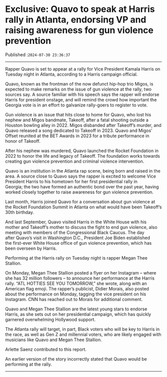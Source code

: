 # Exclusive: Quavo to speak at Harris rally in Atlanta, endorsing VP and raising awareness for gun violence prevention

Published :`2024-07-30 23:36:37`

---

Rapper Quavo is set to appear at a rally for Vice President Kamala Harris on Tuesday night in Atlanta, according to a Harris campaign official.

Quavo, known as the frontman of the now defunct hip-hop trio Migos, is expected to make remarks on the issue of gun violence at the rally, two sources say. A source familiar with his speech says the rapper will endorse Harris for president onstage, and will remind the crowd how important the Georgia vote is in an effort to galvanize rally-goers to register to vote.

Gun violence is an issue that hits close to home for Quavo, who lost his nephew and Migos bandmate, Takeoff, after a fatal shooting outside a Houston bowling alley in 2022. Migos disbanded after Takeoff’s murder, and Quavo released a song dedicated to Takeoff in 2023. Quavo and Migos’ Offset reunited at the BET Awards in 2023 for a tribute performance in honor of Takeoff.

After his nephew was murdered, Quavo launched the Rocket Foundation in 2022 to honor the life and legacy of Takeoff. The foundation works towards creating gun violence prevention and criminal violence intervention.

Quavo is an institution in the Atlanta rap scene, being born and raised in the area. A source close to Quavo says the rapper is excited to welcome Vice President Harris to his hometown for her first presidential rally in Georgia; the two have formed an authentic bond over the past year, having worked closely together to raise awareness for gun violence prevention.

Last month, Harris joined Quavo for a conversation about gun violence at the Rocket Foundation Summit in Atlanta on what would have been Takeoff’s 30th birthday.

And last September, Quavo visited Harris in the White House with his mother and Takeoff’s mother to discuss the fight to end gun violence, also meeting with members of the Congressional Black Caucus. The day after Quavo’s visit in Washington D.C., President Joe Biden established the first-ever White House office of gun violence prevention, which has been overseen by Harris.

Performing at the Harris rally on Tuesday night is rapper Megan Thee Stallion.

On Monday, Megan Thee Stallion posted a flyer on her Instagram – where she has 32 million followers – to announce her performance at the Harris rally. “ATL HOTTIES SEE YOU TOMORROW,” she wrote, along with an American flag emoji. The rapper’s publicist, Didier Morais, also posted about the performance on Monday, tagging the vice president on his Instagram. CNN has reached out to Morais for additional comment.

Quavo and Megan Thee Stallion are the latest young stars to endorse Harris, as she sets out on her presidential campaign, which has quickly garnered overwhelming Hollywood support.

The Atlanta rally will target, in part, Black voters who will be key to Harris in the race, as well as Gen Z and millennial voters, who are likely engaged with musicians like Quavo and Megan Thee Stallion.

Arlette Saenz contributed to this report.

An earlier version of the story incorrectly stated that Quavo would be performing at the rally.

---

